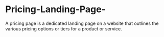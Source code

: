 # Pricing-Landing-Page-
A pricing page is a dedicated landing page on a website that outlines the various pricing options or tiers for a product or service.
